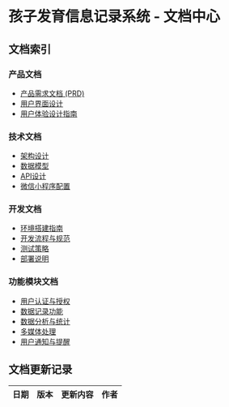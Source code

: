 # 孩子发育信息记录系统 - 文档中心

## 文档索引

### 产品文档
- [产品需求文档 (PRD)](../PRD.md)
- [用户界面设计](./ui/README.md)
- [用户体验设计指南](./ui/ux_guidelines.md)

### 技术文档
- [架构设计](./architecture/README.md)
- [数据模型](./architecture/data_model.md)
- [API设计](./architecture/api_design.md)
- [微信小程序配置](./architecture/miniprogram_config.md)

### 开发文档
- [环境搭建指南](./setup_guide.md)
- [开发流程与规范](./development_workflow.md)
- [测试策略](./testing_strategy.md)
- [部署说明](./deployment.md)

### 功能模块文档
- [用户认证与授权](./modules/auth.md)
- [数据记录功能](./modules/recording.md)
- [数据分析与统计](./modules/statistics.md)
- [多媒体处理](./modules/multimedia.md)
- [用户通知与提醒](./modules/notifications.md)

## 文档更新记录
| 日期 | 版本 | 更新内容 | 作者 |
|------|------|---------|------| 